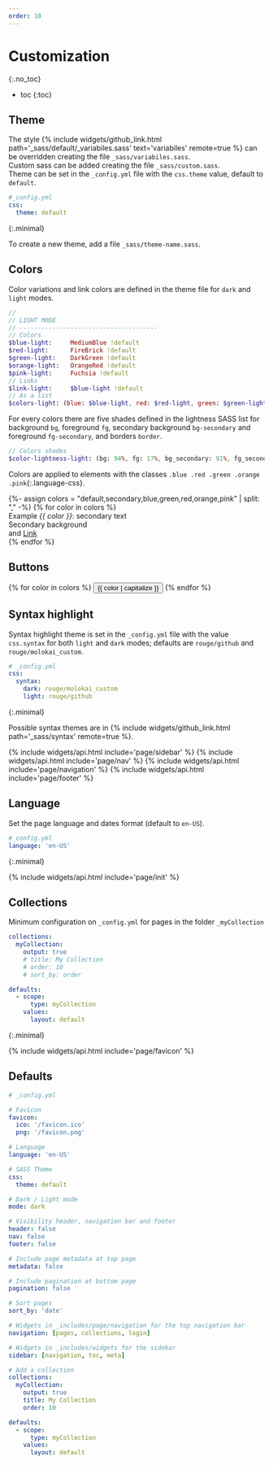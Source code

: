 ```yaml
---
order: 10
---
```


# Customization
{:.no_toc}

* toc
{:toc}

## Theme

The style {% include widgets/github_link.html path='_sass/default/_variabiles.sass' text='variabiles' remote=true %} can be overridden creating the file `_sass/variabiles.sass`.  
Custom sass can be added creating the file `_sass/custom.sass`.  
Theme can be set in the `_config.yml` file with the `css.theme` value, default to `default`.

```yml
#_config.yml
css:
  theme: default
```
{:.minimal}

To create a new theme, add a file `_sass/theme-name.sass`.

## Colors

Color variations and link colors are defined in the theme file for `dark` and `light` modes.
```sass
//
// LIGHT MODE
// --------------------------------------
// Colors
$blue-light:     MediumBlue !default
$red-light:      FireBrick !default
$green-light:    DarkGreen !default
$orange-light:   OrangeRed !default
$pink-light:     Fuchsia !default
// Links
$link-light:     $blue-light !default
// As a list
$colors-light: (blue: $blue-light, red: $red-light, green: $green-light, orange: $orange-light, pink: $pink-light) !default
```
For every colors there are five shades defined in the lightness SASS list for background `bg`, foreground `fg`, secondary background `bg-secondary` and foreground `fg-secondary`, and borders `border`.
```sass
// Colors shades
$color-lightness-light: (bg: 94%, fg: 17%, bg_secondary: 91%, fg_secondary: 50%, border: 79%) !default
```

Colors are applied to elements with the classes `.blue .red .green .orange .pink`{:.language-css}.
<div class="grid">
  {%- assign colors = "default,secondary,blue,green,red,orange,pink" | split: "," -%}
  {% for color in colors %}
    <div class="p-around rounded {{ color }}">
    Example <i>{{ color }}</i>: <span class="fg-secondary">secondary text</span>
    <div class="p-around mvh bg-secondary rounded">Secondary background</div>
    and <a href="#">Link</a>
    </div>
  {% endfor %}
</div>

## Buttons

<div class="flex" style="gap: .2em;">
{% for color in colors %}
<button type="button" name="button" class="{{ color }}">{{ color | capitalize }}</button>
{% endfor %}
</div>

## Syntax highlight

Syntax highlight theme is set in the `_config.yml` file with the value `css.syntax` for both `light` and `dark` modes; defaults are `rouge/github` and `rouge/molokai_custom`.

```yml
# _config.yml
css:
  syntax:
    dark: rouge/molokai_custom
    light: rouge/github
```
{:.minimal}

Possible syntax themes are in {% include widgets/github_link.html path='_sass/syntax' remote=true %}.

{% include widgets/api.html include='page/sidebar' %}
{% include widgets/api.html include='page/nav' %}
{% include widgets/api.html include='page/navigation' %}
{% include widgets/api.html include='page/footer' %}

## Language

Set the page language and dates format (default to `en-US`).

```yml
#_config.yml
language: 'en-US'
```
{:.minimal}

{% include widgets/api.html include='page/init' %}

## Collections

Minimum configuration on `_config.yml` for pages in the folder `_myCollection`

```yml
collections:
  myCollection:
    output: true
    # title: My Collection
    # order: 10
    # sort_by: order

defaults:
  - scope:
      type: myCollection
    values:
      layout: default
```
{:.minimal}

{% include widgets/api.html include='page/favicon' %}

## Defaults

```yml
# _config.yml

# Favicon
favicon:
  ico: '/favicon.ico'
  png: '/favicon.png'

# Language
language: 'en-US'

# SASS Theme
css:
  theme: default

# Dark / Light mode
mode: dark

# Visibility header, navigation bar and footer
header: false
nav: false
footer: false

# Include page metadata at top page
metadata: false

# Include pagination at bottom page
pagination: false

# Sort pages
sort_by: 'date'

# Widgets in _includes/page/navigation for the top navigation bar
navigation: [pages, collections, login]

# Widgets in _includes/widgets for the sidebar
sidebar: [navigation, toc, meta]

# Add a collection
collections:
  myCollection:
    output: true
    title: My Collection
    order: 10

defaults:
  - scope:
      type: myCollection
    values:
      layout: default
```